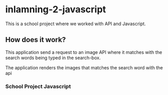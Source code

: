 # inlamning-2-javascript

This is a school project where we worked with API and Javascript. 

## How does it work?

This application send a request to an image API where it matches with the search words being typed in the search-box. 

The application renders the images that matches the search word with the api 

### School Project Javascript 

